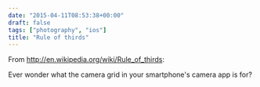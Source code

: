 ```yaml
---
date: "2015-04-11T08:53:38+00:00"
draft: false
tags: ["photography", "ios"]
title: "Rule of thirds"
---
```

From http://en.wikipedia.org/wiki/Rule_of_thirds:

Ever wonder what the camera grid in your smartphone's camera app is for?
